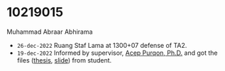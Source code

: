 # 10219015
Muhammad Abraar Abhirama

+ `26-dec-2022` Ruang Staf Lama at 1300+07 defense of TA2.
+ `19-dec-2022` Informed by supervisor, [Acep Purqon, Ph.D.](http://purqon.id/) and got the files ([thesis](https://osf.io/y94jn), [slide](https://osf.io/pbemf)) from student.
